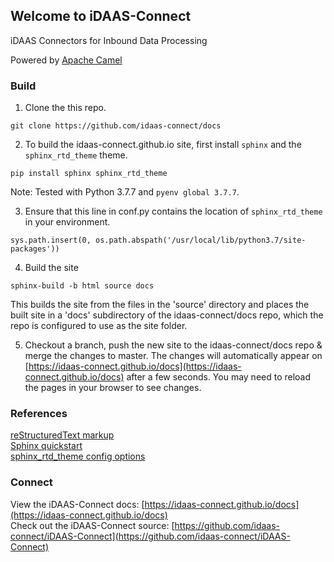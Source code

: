## Welcome to iDAAS-Connect

iDAAS Connectors for Inbound Data Processing

Powered by [Apache Camel](https://camel.apache.org/)

### Build

1. Clone the this repo.
```
git clone https://github.com/idaas-connect/docs
```

2. To build the idaas-connect.github.io site, first install `sphinx` and the `sphinx_rtd_theme` theme.
```
pip install sphinx sphinx_rtd_theme
```
Note: Tested with Python 3.7.7 and `pyenv global 3.7.7`.

3. Ensure that this line in conf.py contains the location of `sphinx_rtd_theme` in your environment.
```
sys.path.insert(0, os.path.abspath('/usr/local/lib/python3.7/site-packages'))
```

4. Build the site
```
sphinx-build -b html source docs
```
This builds the site from the files in the 'source' directory and places the built site in a 'docs' subdirectory of the idaas-connect/docs repo, which the repo is configured to use as the site folder.

5. Checkout a branch, push the new site to the idaas-connect/docs repo & merge the changes to master.  The changes will automatically appear on [https://idaas-connect.github.io/docs](https://idaas-connect.github.io/docs) after a few seconds.  You may need to reload the pages in your browser to see changes.

### References

[reStructuredText markup](https://www.sphinx-doc.org/en/master/usage/restructuredtext/basics.html#rst-directives)  
[Sphinx quickstart](https://www.sphinx-doc.org/en/master/usage/quickstart.html)  
[sphinx_rtd_theme config options](https://sphinx-rtd-theme.readthedocs.io/en/latest/configuring.html)

### Connect

View the iDAAS-Connect docs: [https://idaas-connect.github.io/docs](https://idaas-connect.github.io/docs)  
Check out the iDAAS-Connect source: [https://github.com/idaas-connect/iDAAS-Connect](https://github.com/idaas-connect/iDAAS-Connect)
